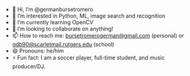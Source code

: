 - 👋 Hi, I’m @germanbursetromero
- 👀 I’m interested in Python, ML, image search and recognition
- 🌱 I’m currently learning OpenCV
- 💞️ I’m looking to collaborate on anything!
- 📫 How to reach me: bursetromerogerman@gmail.com (personal) or gdb90@scarletmail.rutgers.edu (school)
- 😄 Pronouns: he/him
- ⚡ Fun fact: I am a soccer player, full-time student, and music producer/DJ.

<!---
germanbursetromero/germanbursetromero is a ✨ special ✨ repository because its `README.md` (this file) appears on your GitHub profile.
You can click the Preview link to take a look at your changes.
--->
